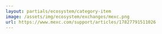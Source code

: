 ```yaml
---
layout: partials/ecosystem/category-item
image: /assets/img/ecosystem/exchanges/mexc.png
url: https://www.mexc.com/support/articles/17827791511026
---
```

